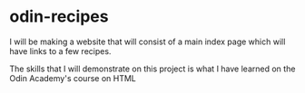 # odin-recipes

I will be making a website that will consist of a main index page which
will have links to a few recipes.

The skills that I will demonstrate on this project is what I have learned
on the Odin Academy's course on HTML
